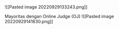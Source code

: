 ![[Pasted image 20220929133243.png]]

Mayoritas dengan Online Judge (OJ)
![[Pasted image 20220929141830.png]]